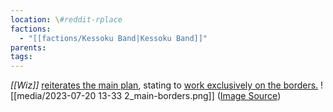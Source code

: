 ```yaml
---
location: \#reddit-rplace
factions:
  - "[[factions/Kessoku Band|Kessoku Band]]"
parents: 
tags: 
---
```

*[[Wiz]]* [reiterates the main plan](https://discord.com/channels/1093664259273130084/1131230952119615600/1131579633855381544), stating to [work exclusively on the borders.](https://discord.com/channels/1093664259273130084/1131230952119615600/1131579691229261824)
![[media/2023-07-20 13-33 2_main-borders.png]]
([Image Source](https://discord.com/channels/1093664259273130084/1131230952119615600/1131579691229261824))
